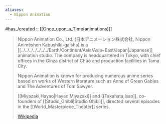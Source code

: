 ```yaml
---
aliases:
  - Nippon Animation
---
```


#has_/created :: [[Once_upon_a_Time(animations)]]

> Nippon Animation Co., Ltd. (日本アニメーション株式会社, Nippon Animēshon Kabushiki-gaisha) 
> is a [[../../../../../../../Earth/Continent/Asia/Asia~East/Japan|Japanese]] animation studio. 
> The company is headquartered in Tokyo, 
> with chief offices in the Ginza district of Chūō 
> and production facilities in Tama City.
>
> Nippon Animation is known for producing numerous anime series based on 
> works of Western literature such as Anne of Green Gables and The Adventures of Tom Sawyer. 
> 
> [[Miyazaki,Hayao|Hayao Miyazaki]] and [[Takahata,Isao]], co-founders of [[Studio_Ghibli|Studio Ghibli]], 
> directed several episodes in the [[World_Masterpiece_Theater]] series.
>
> [Wikipedia](https://en.wikipedia.org/wiki/Nippon%20Animation)



